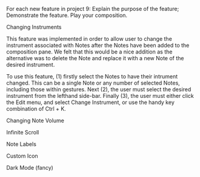 For each new feature in project 9:
    Explain the purpose of the feature;
    Demonstrate the feature.
Play your composition.

Changing Instruments

This feature was implemented in order to allow user to change the instrument associated with Notes after the Notes have been added to the composition pane. We felt that this would be a nice addition as the alternative was to delete the Note and replace it with a new Note of the desired instrument. 

To use this feature, (1) firstly select the Notes to have their intrument changed. This can be a single Note or any number of selected Notes, including those within gestures. Next (2), the user must select the desired instrument from the lefthand side-bar. Finally (3), the user must either click the Edit menu, and select Change Instrument, or use the handy key combination of Ctrl + K.

Changing Note Volume

Infinite Scroll

Note Labels

Custom Icon

Dark Mode (fancy)
